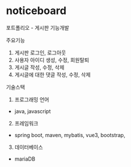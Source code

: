 # noticeboard
포트폴리오 - 게시판 기능개발

주요기능
1. 게시판 로그인, 로그아웃
2. 사용자 아이디 생성, 수정, 회원탈퇴
3. 게시글 작성, 수정, 삭제
4. 게시글에 대한 댓글 작성, 수정, 삭제

기술스택
1. 프로그래밍 언어   
- java, javascript
2. 프레임워크
- spring boot, maven, mybatis, vue3, bootstrap, 
3. 데이터베이스
- mariaDB
